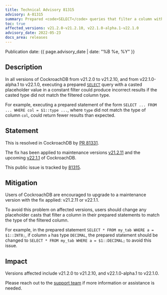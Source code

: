 ```yaml
---
title: Technical Advisory 81315
advisory: A-81315
summary: Prepared <code>SELECT</code> queries that filter a column with a constant casted to the wrong type fail to return the expected results
toc: true
affected_versions: v21.2.0-v21.2.10, v22.1.0-alpha.1-v22.1.0
advisory_date: 2022-05-23
docs_area: releases
---
```


Publication date: {{ page.advisory_date | date: "%B %e, %Y" }}

## Description

In all versions of CockroachDB from v21.2.0 to v21.2.10, and from v22.1.0-alpha.1 to v22.1.0, executing a prepared [`SELECT`](../{{site.versions["stable"]}}/select-clause.html) query with a casted placeholder value in a constant filter could produce incorrect results if the casted type did not match the filtered column type.

For example, executing a prepared statement of the form `SELECT ... FROM ... WHERE col = $1::type ...`, where `type` did not match the type of column `col`, could return fewer results than expected.

## Statement

This is resolved in CockroachDB by [PR 81331](https://github.com/cockroachdb/cockroach/pull/81331).

The fix has been applied to maintenance versions [v21.2.11](../releases/v21.2.html#v21-2-11) and the upcoming [v22.1.1](../releases/v22.1.html) of CockroachDB.

This public issue is tracked by [81315](https://github.com/cockroachdb/cockroach/issues/81315).

## Mitigation

Users of CockroachDB are encouraged to upgrade to a maintenance version with the fix applied: v21.2.11 or v22.1.1.

To avoid this problem on affected versions, users should change any placeholder casts that filter a column in their prepared statements to match the type of the filtered column.

For example, in the prepared statement `SELECT * FROM my_tab WHERE a = $1::INT8;`, if column `a` has type `DECIMAL`, the prepared statement should be changed to `SELECT * FROM my_tab WHERE a = $1::DECIMAL;` to avoid this issue.

## Impact

Versions affected include v21.2.0 to v21.2.10, and v22.1.0-alpha.1 to v22.1.0.

Please reach out to the [support team](https://support.cockroachlabs.com/) if more information or assistance is needed.
